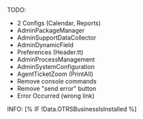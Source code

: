 TODO:
- 2 Configs (Calendar, Reports)
- AdminPackageManager
- AdminSupportDataCollector
- AdminDynamicField
- Preferences (Header.tt)
- AdminProcessManagement
- AdminSystemConfiguration
- AgentTicketZoom (PrintAll)
- Remove console commands
- Remove "send error" button
- Error Occurred (wrong link)
<!-- TODO: Frontend::Navigation###AgentStatistics###001-Framework -->
INFO: 
[% IF !Data.OTRSBusinessIsInstalled %]